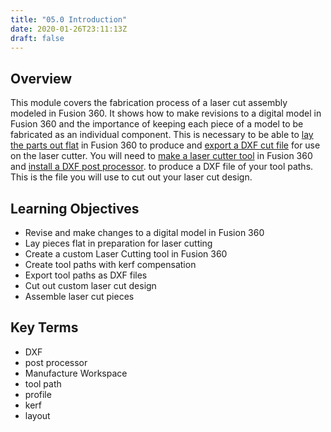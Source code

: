 ```yaml
---
title: "05.0 Introduction"
date: 2020-01-26T23:11:13Z
draft: false
---
```


## Overview

This module covers the fabrication process of a laser cut assembly modeled in Fusion 360. It shows how to make revisions to a digital model in Fusion 360 and the importance of keeping each piece of a model to be fabricated as an individual component. This is necessary to be able to [lay the parts out flat](https://youtu.be/jeQPJHHwVN4) in Fusion 360 to produce and [export a DXF cut file](https://youtu.be/6JFHMV7A9TU) for use on the laser cutter. You will need to [make a laser cutter tool](https://youtu.be/-B6DXF9aE5s) in Fusion 360 and [install a DXF post processor](https://youtu.be/CBu6vl6Bqos). to produce a DXF file of your tool paths. This is the file you will use to cut out your laser cut design.

## Learning Objectives

- Revise and make changes to a digital model in Fusion 360
- Lay pieces flat in preparation for laser cutting
- Create a custom Laser Cutting tool in Fusion 360
- Create tool paths with kerf compensation
- Export tool paths as DXF files
- Cut out custom laser cut design
- Assemble laser cut pieces

## Key Terms

- DXF
- post processor
- Manufacture Workspace
- tool path
- profile
- kerf
- layout
